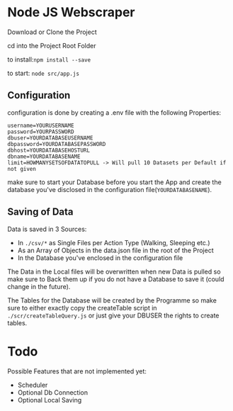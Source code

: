 # Node JS Webscraper
Download or Clone the Project

cd into the Project Root Folder

to install:`npm install --save`

to start: `node src/app.js`

## Configuration

configuration is done by creating a .env file with the following Properties:
```
username=YOURUSERNAME
password=YOURPASSWORD
dbuser=YOURDATABASEUSERNAME
dbpassword=YOURDATABASEPASSWORD
dbhost=YOURDATABASEHOSTURL
dbname=YOURDATABASENAME
limit=HOWMANYSETSOFDATATOPULL -> Will pull 10 Datasets per Default if not given
```

make sure to start your Database before you start the App and create the database you've disclosed
in the configuration file(`YOURDATABASENAME`).

## Saving of Data
Data is saved in 3 Sources:
+ In `./csv/*` as Single Files per Action Type (Walking, Sleeping etc.)
+ As an Array of Objects in the data.json file in the root of the Project
+ In the Database you've enclosed in the configuration file

The Data in the Local files will be overwritten when new Data is pulled so make sure to Back them up if 
you do not have a Database to save it (could change in the future).

The Tables for the Database will be created by the Programme so make sure to either exactly copy the createTable script in `./scr/createTableQuery.js`
or just give your DBUSER the rights to create tables.

# Todo
Possible Features that are not implemented yet:
+ Scheduler
+ Optional Db Connection
+ Optional Local Saving
